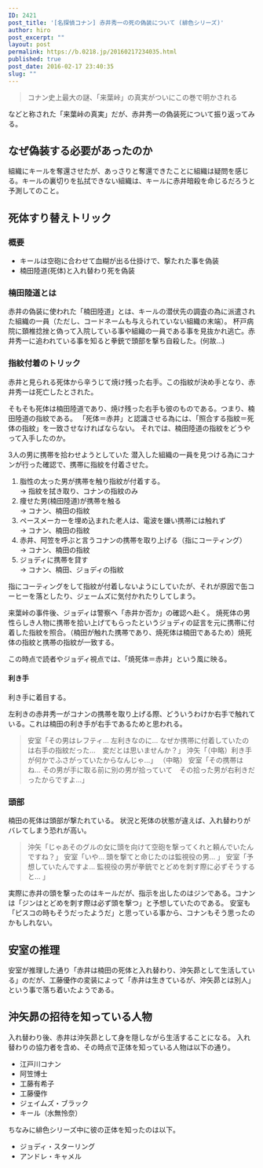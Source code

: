 ```yaml
---
ID: 2421
post_title: '[名探偵コナン] 赤井秀一の死の偽装について (緋色シリーズ)'
author: hiro
post_excerpt: ""
layout: post
permalink: https://b.0218.jp/20160217234035.html
published: true
post_date: 2016-02-17 23:40:35
slug: ""
---
```

<blockquote>コナン史上最大の謎、「来葉峠」の真実がついにこの巻で明かされる</blockquote>
などと称された「来葉峠の真実」だが、赤井秀一の偽装死について振り返ってみる。
<!--more-->

<h2>なぜ偽装する必要があったのか</h2>
組織にキールを奪還させたが、あっさりと奪還できたことに組織は疑問を感じる。キールの裏切りを払拭できない組織は、キールに赤井暗殺を命じるだろうと予測してのこと。

<h2>死体すり替えトリック</h2>
<h3>概要</h3>
<ul>
	<li>キールは空砲に合わせて血糊が出る仕掛けで、撃たれた事を偽装</li>
	<li>楠田陸道(死体)と入れ替わり死を偽装</li>
</ul>


<h3>楠田陸道とは</h3>
赤井の偽装に使われた「楠田陸道」とは、キールの潜伏先の調査の為に派遣された組織の一員（ただし、コードネームも与えられていない組織の末端）。
杯戸病院に頚椎捻挫と偽って入院している事や組織の一員である事を見抜かれ逃亡。赤井秀一に追われている事を知ると拳銃で頭部を撃ち自殺した。(何故…)

<h3>指紋付着のトリック</h3>
赤井と見られる死体から辛うじて焼け残った右手。この指紋が決め手となり、赤井秀一は死亡したとされた。

そもそも死体は楠田陸道であり、焼け残った右手も彼のものである。つまり、楠田陸道の指紋である。
「死体＝赤井」と認識させる為には、「照合する指紋＝死体の指紋」を一致させなければならない。
それでは、楠田陸道の指紋をどうやって入手したのか。

3人の男に携帯を拾わせようとしていた
潜入した組織の一員を見つける為にコナンが行った確認で、携帯に指紋を付着させた。

<ol start="1">
	<li>脂性の太った男が携帯を触り指紋が付着する。<br>→ 指紋を拭き取り、コナンの指紋のみ</li>
	<li>痩せた男(楠田陸道)が携帯を触る<br>→ コナン、楠田の指紋</li>
	<li>ペースメーカーを埋め込まれた老人は、電波を嫌い携帯には触れず<br>→ コナン、楠田の指紋</li>
	<li>赤井、阿笠を呼ぶと言うコナンの携帯を取り上げる（指にコーティング）<br>→ コナン、楠田の指紋</li>
	<li>ジョディに携帯を貸す<br>→ コナン、楠田、ジョディの指紋</li>
</ol>

指にコーティングをして指紋が付着しないようにしていたが、それが原因で缶コーヒーを落としたり、ジェームズに気付かれたりしてしまう。

来葉峠の事件後、ジョディは警察へ「赤井か否か」の確認へ赴く。
焼死体の男性らしき人物に携帯を拾い上げてもらったというジョディの証言を元に携帯に付着した指紋を照合。（楠田が触れた携帯であり、焼死体は楠田であるため）焼死体の指紋と携帯の指紋が一致する。

この時点で読者やジョディ視点では、「焼死体＝赤井」という風に映る。

<h4>利き手</h4>
利き手に着目する。

左利きの赤井秀一がコナンの携帯を取り上げる際、どういうわけか右手で触れている。これは楠田の利き手が右手であるためと思われる。

<blockquote>安室「その男はレフティ… 左利きなのに…  なぜか携帯に付着していたのは右手の指紋だった…　変だとは思いませんか？」
沖矢「（中略）利き手が何かでふさがっていたからなんじゃ…」
（中略）
安室「その携帯はね… その男が手に取る前に別の男が拾っていて　その拾った男が右利きだったからですよ…」</blockquote>

<h3>頭部</h3>
楠田の死体は頭部が撃たれている。
状況と死体の状態が違えば、入れ替わりがバレてしまう恐れが高い。

<blockquote>沖矢「じゃあそのグルの女に頭を向けて空砲を撃ってくれと頼んでいたんですね？」
安室「いや… 頭を撃てと命じたのは監視役の男… 」
安室「予想していたんですよ… 監視役の男が拳銃でとどめを刺す際に必ずそうすると… 」</blockquote>

実際に赤井の頭を撃ったのはキールだが、指示を出したのはジンである。コナンは「ジンはとどめを刺す際は必ず頭を撃つ」と予想していたのである。
安室も「ピスコの時もそうだったようだ」と思っている事から、コナンもそう思ったのかもしれない。


<h2>安室の推理</h2>
安室が推理した通り「赤井は楠田の死体と入れ替わり、沖矢昴として生活している」のだが、工藤優作の変装によって「赤井は生きているが、沖矢昴とは別人」という事で落ち着いたようである。


<h2>沖矢昴の招待を知っている人物</h2>
入れ替わり後、赤井は沖矢昴として身を隠しながら生活することになる。
入れ替わりの協力者を含め、その時点で正体を知っている人物は以下の通り。

<ul>
	<li>江戸川コナン</li>
	<li>阿笠博士</li>
	<li>工藤有希子</li>
	<li>工藤優作</li>
	<li>ジェイムズ・ブラック</li>
	<li>キール（水無怜奈）</li>
</ul>

ちなみに緋色シリーズ中に彼の正体を知ったのは以下。

<ul>
	<li>ジョディ・スターリング</li>
	<li>アンドレ・キャメル</li>
</ul>